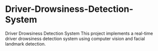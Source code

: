 # Driver-Drowsiness-Detection-System
Driver Drowsiness Detection System This project implements a real-time driver drowsiness detection system using computer vision and facial landmark detection.
